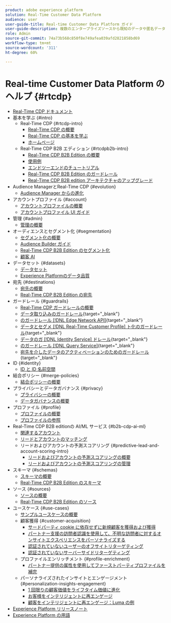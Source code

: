 ```yaml
---
product: adobe experience platform
solution: Real-Time Customer Data Platform
audience: user
user-guide-title: Real-time Customer Data Platform ガイド
user-guide-description: 複数のエンタープライズソースから既知のデータや匿名データをまとめて顧客プロファイルを作成、それらのプロファイルからオーディエンスを作成し、それらのオーディエンスをサードパーティの宛先に活用します。
role: Admin
source-git-commit: 74a73b568c850f8e749afea039afd2821858bd69
workflow-type: tm+mt
source-wordcount: '311'
ht-degree: 60%

---
```



# Real-time Customer Data Platform のヘルプ {#rtcdp}

* [Real-Time CDP ドキュメント](home.md)
* 基本を学ぶ {#intro}
   * Real-Time CDP {#rtcdp-intro}
      * [Real-Time CDP の概要](overview.md)
      * [Real-Time CDP の基本を学ぶ](get-started.md)
      * [ホームページ](home-page-dashboards.md)
   * Real-Time CDP B2B エディション {#rtcdpb2b-intro}
      * [Real-Time CDP B2B Edition の概要](b2b-overview.md)
      * [使用例](./b2b-use-case.md)
      * [エンドツーエンドのチュートリアル](./b2b-tutorial.md)
      * [Real-Time CDP B2B Edition のガードレール](b2b-guardrails.md)
      * [Real-Time CDP B2B edition アーキテクチャのアップグレード](b2b-architecture-upgrade.md)
* Audience ManagerとReal-Time CDP {#evolution}
   * [Audience Manager からの進化](aam-to-rtcdp.md)
* アカウントプロファイル {#account}
   * [アカウントプロファイルの概要](accounts/account-profile-overview.md)
   * [アカウントプロファイル UI ガイド](accounts/account-profile-ui-guide.md)
* 管理 {#admin}
   * [管理の概要](administration/admin-overview.md)
* オーディエンスとセグメント化 {#segmentation}
   * [セグメント化の概要](segmentation/segmentation-overview.md)
   * [Audience Builder ガイド](segmentation/audience-builder.md)
   * [Real-Time CDP B2B Edition のセグメント化](segmentation/b2b.md)
   * [顧客 AI](segmentation/customer-ai.md)
* データセット {#datasets}
   * [データセット](datasets/dataset.md)
   * [Experience Platformのデータ品質](datasets/data-quality.md)
* 宛先 {#destinations}
   * [宛先の概要](destinations/overview.md)
   * [Real-Time CDP B2B Edition の宛先](destinations/b2b.md)
* ガードレール {#guardrails}
   * [Real-Time CDP ガードレールの概要](guardrails/overview.md)
   * [ データ取り込みのガードレール](https://experienceleague.adobe.com/docs/experience-platform/ingestion/guardrails.html?lang=ja){target="_blank"}
   * [ のガードレール  [!DNL Edge Network API]](https://developer.adobe.com/data-collection-apis/docs/getting-started/guardrails/){target="_blank"}
   * [ データとセグメ  [!DNL Real-Time Customer Profile]  ト化のガードレール](https://experienceleague.adobe.com/docs/experience-platform/profile/guardrails.html?lang=ja){target="_blank"}
   * [ データのガ  [!DNL Identity Service]  ドレール](https://experienceleague.adobe.com/docs/experience-platform/identity/guardrails.html?lang=ja){target="_blank"}
   * [ のガードレール  [!DNL Query Service]](https://experienceleague.adobe.com/docs/experience-platform/query/guardrails.html?lang=ja){target="_blank"}
   * [ 宛先を介したデータのアクティベーションのためのガードレール](https://experienceleague.adobe.com/docs/experience-platform/destinations/guardrails.html?lang=ja){target="_blank"}
* ID {#identity}
   * [ID と ID 名前空間](profile/identities-overview.md)
* 結合ポリシー {#merge-policies}
   * [結合ポリシーの概要](profile/merge-policies.md)
* プライバシーとデータガバナンス {#privacy}
   * [プライバシーの概要](privacy/privacy-overview.md)
   * [データガバナンスの概要](privacy/data-governance-overview.md)
* プロファイル {#profile}
   * [プロファイルの概要](profile/profile-overview.md)
   * [プロファイルの参照](profile/profile-browse.md)
* Real-Time CDP B2B editionの AI/ML サービス {#b2b-cdp-ai-ml}
   * [関連するアカウント](b2b-ai-ml-services/related-accounts.md)
   * [リードとアカウントのマッチング](b2b-ai-ml-services/lead-to-account-matching.md)
   * リードおよびアカウントの予測スコアリング {#predictive-lead-and-account-scoring-intro}
      * [リードおよびアカウントの予測スコアリングの概要](b2b-ai-ml-services/predictive-lead-and-account-scoring.md)
      * [リードおよびアカウントの予測スコアリングの管理](b2b-ai-ml-services/manage-predictive-lead-and-account-scoring.md)
* スキーマ {#schemas}
   * [スキーマの概要](schemas/overview.md)
   * [Real-Time CDP B2B Edition のスキーマ](schemas/b2b.md)
* ソース {#sources}
   * [ソースの概要](sources/sources-overview.md)
   * [Real-Time CDP B2B Edition のソース](sources/b2b.md)
* ユースケース {#use-cases}
   * [サンプルユースケースの概要](/help/rtcdp/use-case-guides/overview.md)
   * 顧客獲得 {#customer-acquisition}
      * [ サードパーティ cookie に依存せずに新規顧客を獲得および獲得 ](/help/rtcdp/partner-data/prospecting.md)
      * [パートナー支援の訪問者認識を使用して、不明な訪問者に対するオンサイトエクスペリエンスをパーソナライズする](/help/rtcdp/partner-data/onsite-personalization.md)
      * [認証されていないユーザーのオフサイトリターゲティング](./partner-data/offsite-retargeting.md)
      * [認証されていないサーバーサイドリターゲティング](./partner-data/unauthenticated-retargeting.md)
   * プロファイルエンリッチメント {#profile-enrichment}
      * [パートナー提供の属性を使用してファーストパーティプロファイルを補完](/help/rtcdp/partner-data/supplement-first-party-profiles.md)
   * パーソナライズされたインサイトとエンゲージメント {#personalization-insights-engagement}
      * [1 回限りの顧客価値をライフタイム価値に進化](/help/rtcdp/use-case-guides/evolve-one-time-value-lifetime-value/evolve-one-time-value-to-lifetime-value.md)
      * [お客様をインテリジェントに再エンゲージ](/help/rtcdp/use-case-guides/intelligent-re-engagement/intelligent-re-engagement.md)
      * [顧客をインテリジェントに再エンゲージ：Luma の例](/help/rtcdp/use-case-guides/intelligent-re-engagement/use-cases-luma.md)
* [Experience Platform リリースノート](https://experienceleague.adobe.com/ja/docs/experience-platform/release-notes/latest)
* [Experience Platform の用語](https://docs.adobe.com/content/help/ja-JP/experience-platform/landing/glossary.html)